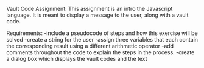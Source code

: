 Vault Code Assignment:
This assignment is an intro the Javascript language.
It is meant to display a message to the user, along with a vault code.

Requirements:
-include a pseudocode of steps and how this exercise will be solved
-create a string for the user
-assign three variables that each contain the corresponding
result using a different arithmetic operator
-add comments throughout the code to explain the steps in the process.
-create a dialog box which displays the vault codes and the text